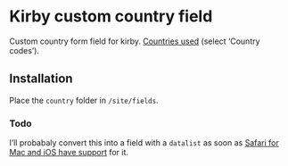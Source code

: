 # Kirby custom country field

Custom country form field for kirby. [Countries used](https://www.iso.org/obp/ui/#search) (select ‘Country codes’).

## Installation

Place the `country` folder in `/site/fields`.

### Todo

I’ll probabaly convert this into a field with a `datalist` as soon as [Safari for Mac and iOS have support](http://caniuse.com/#search=datalist) for it.